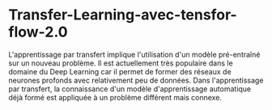 # Transfer-Learning-avec-tensfor-flow-2.0

L'apprentissage par transfert implique l'utilisation d'un modèle pré-entraîné sur un nouveau problème. Il est actuellement très populaire dans le domaine du Deep Learning car il permet de former des réseaux de neurones profonds avec relativement peu de données. Dans l'apprentissage par transfert, la connaissance d'un modèle d'apprentissage automatique déjà formé est appliquée à un problème différent mais connexe. 

